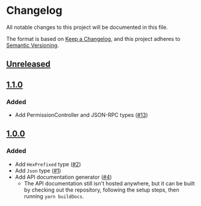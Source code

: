 # Changelog
All notable changes to this project will be documented in this file.

The format is based on [Keep a Changelog](https://keepachangelog.com/en/1.0.0/),
and this project adheres to [Semantic Versioning](https://semver.org/spec/v2.0.0.html).

## [Unreleased]

## [1.1.0]
### Added
- Add PermissionController and JSON-RPC types ([#13](https://github.com/MetaMask/types/pull/13))

## [1.0.0]
### Added
- Add `HexPrefixed` type ([#2](https://github.com/MetaMask/types/pull/2))
- Add `Json` type ([#1](https://github.com/MetaMask/types/pull/1))
- Add API documentation generator ([#4](https://github.com/MetaMask/types/pull/4))
  - The API documentation still isn't hosted anywhere, but it can be built by checking out the repository, following the setup steps, then running `yarn buildDocs`.

[Unreleased]: https://github.com/MetaMask/types/compare/v1.1.0...HEAD
[1.1.0]: https://github.com/MetaMask/types/compare/v1.0.0...v1.1.0
[1.0.0]: https://github.com/MetaMask/types/releases/tag/v1.0.0
